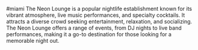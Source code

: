 #miami
The Neon Lounge is a popular nightlife establishment known for its vibrant atmosphere, live music performances, and specialty cocktails. It attracts a diverse crowd seeking entertainment, relaxation, and socializing. The Neon Lounge offers a range of events, from DJ nights to live band performances, making it a go-to destination for those looking for a memorable night out.